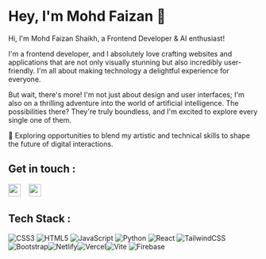 <h1>Hey, I'm Mohd Faizan 👋</h1>

Hi, I'm Mohd Faizan Shaikh, a Frontend Developer & AI enthusiast!

I'm a frontend developer, and I absolutely love crafting websites and applications that are not only visually stunning but also incredibly user-friendly. I'm all about making technology a delightful experience for everyone. 

But wait, there's more! I'm not just about design and user interfaces; I'm also on a thrilling adventure into the world of artificial intelligence. The possibilities there? They're truly boundless, and I'm excited to explore every single one of them.

💼 Exploring opportunities to blend my artistic and technical skills to shape the future of digital interactions.

## Get in touch : 

[<img height="25" width="25" src="https://cdn.simpleicons.org/X/00FFFF" />](https://twitter.com/faizaaansk)&nbsp;&nbsp;&nbsp;
[<img height="25" width="25" src="https://cdn.simpleicons.org/gmail/00FFFF" />](mailto:m.faizaaansk@gmail.com)&nbsp;&nbsp;&nbsp;


## Tech Stack : 

![CSS3](https://img.shields.io/badge/css3-%231572B6.svg?style=for-the-badge&logo=css3&logoColor=white) ![HTML5](https://img.shields.io/badge/html5-%23E34F26.svg?style=for-the-badge&logo=html5&logoColor=white) ![JavaScript](https://img.shields.io/badge/javascript-%23323330.svg?style=for-the-badge&logo=javascript&logoColor=%23F7DF1E) ![Python](https://img.shields.io/badge/python-3670A0?style=for-the-badge&logo=python&logoColor=ffdd54) ![React](https://img.shields.io/badge/react-%2320232a.svg?style=for-the-badge&logo=react&logoColor=%2361DAFB) ![TailwindCSS](https://img.shields.io/badge/tailwindcss-%2338B2AC.svg?style=for-the-badge&logo=tailwind-css&logoColor=white)  ![Bootstrap](https://img.shields.io/badge/bootstrap-%23563D7C.svg?style=for-the-badge&logo=bootstrap&logoColor=white)![Netlify](https://img.shields.io/badge/netlify-%23000000.svg?style=for-the-badge&logo=netlify&logoColor=#00C7B7)![Vercel](https://img.shields.io/badge/vercel-%23000000.svg?style=for-the-badge&logo=vercel&logoColor=#00C7B7)![Vite](https://img.shields.io/badge/Vite-3670A0?style=for-the-badge&logo=vite&logoColor=ffdd54)
 ![Firebase](https://img.shields.io/badge/firebase-FFA611.svg?style=for-the-badge&logo=firebase&logoColor=white)






  

<!---
MohdFaizan097/MohdFaizan097 is a ✨ special ✨ repository because its `README.md` (this file) appears on your GitHub profile.
You can click the Preview link to take a look at your changes.
--->
